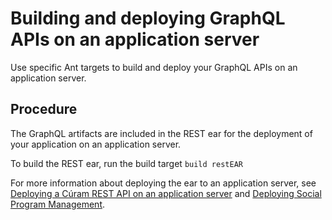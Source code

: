# Building and deploying GraphQL APIs on an application server

Use specific Ant targets to build and deploy your GraphQL APIs on an application server.

## Procedure

The GraphQL artifacts are included in the REST ear for the deployment of your application on an application server.

To build the REST ear, run the build target `build restEAR`

For more information about deploying the ear to an application server, see [Deploying a Cúram REST API on an application server](../MSDK/msdk_t_deploying_rest_api.html) and [Deploying Social Program Management](../common/ctr_deploying.html).
